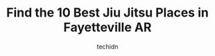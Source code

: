 ---
layout: ampstory
image: https://i0.wp.com/www.depkes.org/wp-content/uploads/2023/06/jiu-jitsu-0-in-fayetteville-ar-1685831345.jpeg?resize=640,853
author: techidn
featured: false
description: Discover the impressive array of Jiu Jitsu options in Fayetteville AR, where you can find 10 of the largest Jiu Jitsu establishments in the area. From renowned classics to hidden gems, Fayet
title: Find the 10 Best Jiu Jitsu Places in Fayetteville AR
cover:
   title: Find the 10 Best Jiu Jitsu Places in Fayetteville AR
   subtitle: Rickpate
   background: https://www.depkes.org/wp-content/uploads/2023/06/jiu-jitsu-0-in-fayetteville-ar-1685831345.jpeg

pages: 
 - layout: thirds
   top: <h1>#1 Inferno Martial Arts Springdale-BJJ & Kickboxing</h1>
   bottom: "<p>Enjoy hearing and seeing the details of all of the moves that the coaches give the students. The coaches are very personable and give the students a few laughs every now </p>"
   background: https://www.depkes.org/wp-content/uploads/2023/06/jiu-jitsu-1-in-fayetteville-ar-1685831345.jpeg
   backgroundblur: true
 - layout: thirds
   top: <h1>#2 Fayetteville Brazilian Jiu-Jitsu</h1>
   bottom: "<p>All the instructors are very friendly, welcoming, supportive and patient. Definitely recommend bringing your child here, my Son loves it and enjoys going there all the ti</p>"
   background: https://www.depkes.org/wp-content/uploads/2023/06/jiu-jitsu-2-in-fayetteville-ar-1685831346.jpeg
   cta:
      link: https://www.depkes.org/blog/find-the-10-best-jiu-jitsu-places-in-fayetteville-ar/
      text: Find the 10 Best Jiu Jitsu Places in Fayetteville AR
 - layout: thirds
   top: <h1>#3 Fayetteville Martial Arts</h1>
   bottom: "<p>4201 N Shiloh Dr #1855, Fayetteville, AR 72703, United States</p>"
   background: https://www.depkes.org/wp-content/uploads/2023/06/jiu-jitsu-3-in-fayetteville-ar-1685831346.jpeg
   cta:
      link: https://www.depkes.org/blog/find-the-10-best-jiu-jitsu-places-in-fayetteville-ar/
      text: Find the 10 Best Jiu Jitsu Places in Fayetteville AR
 - layout: thirds
   top: <h1>#4 Meta Martial Arts</h1>
   bottom: "<p>1822 N Crossover Rd, Fayetteville, AR 72701, United States</p>"
   background: https://images.unsplash.com/photo-1549241520-425e3dfc01cb?ixlib=rb-4.0.3&ixid=MnwxMjA3fDB8MHxwaG90by1wYWdlfHx8fGVufDB8fHx8&auto=format&fit=crop&w=640&h=853&q=80
   cta:
      link: https://www.depkes.org/blog/find-the-10-best-jiu-jitsu-places-in-fayetteville-ar/
      text: Find the 10 Best Jiu Jitsu Places in Fayetteville AR
 - layout: thirds
   top: <h1>#5 Alliance Jiu-Jitsu of NWA</h1>
   bottom: "<p>1772 W Sunset Ave #2b, Springdale, AR 72762, United States</p>"
   background: https://images.unsplash.com/photo-1604871000636-074fa5117945?ixlib=rb-4.0.3&ixid=MnwxMjA3fDB8MHxwaG90by1wYWdlfHx8fGVufDB8fHx8&auto=format&fit=crop&w=640&h=853&q=80
   cta:
      link: https://www.depkes.org/blog/find-the-10-best-jiu-jitsu-places-in-fayetteville-ar/
      text: Find the 10 Best Jiu Jitsu Places in Fayetteville AR
 - layout: thirds
   top: <h1>#6 Diamond State Martial Arts</h1>
   bottom: "<p>14819 Elkhorn Springs Rd, Fayetteville, AR 72704, United States</p>"
   background: https://images.unsplash.com/photo-1489648022186-8f49310909a0?ixlib=rb-4.0.3&ixid=MnwxMjA3fDB8MHxwaG90by1wYWdlfHx8fGVufDB8fHx8&auto=format&fit=crop&w=640&h=853&q=80
   cta:
      link: https://www.depkes.org/blog/find-the-10-best-jiu-jitsu-places-in-fayetteville-ar/
      text: Find the 10 Best Jiu Jitsu Places in Fayetteville AR
 - layout: thirds
   top: <h1>#7 NWA Martial Arts Academy</h1>
   bottom: "<p>1814 N Crossover Rd Suite 2, Fayetteville, AR 72701, United States</p>"
   background: https://images.unsplash.com/photo-1597773150796-e5c14ebecbf5?ixlib=rb-4.0.3&ixid=MnwxMjA3fDB8MHxwaG90by1wYWdlfHx8fGVufDB8fHx8&auto=format&fit=crop&w=640&h=853&q=80
   cta:
      link: https://www.depkes.org/blog/find-the-10-best-jiu-jitsu-places-in-fayetteville-ar/
      text: Find the 10 Best Jiu Jitsu Places in Fayetteville AR
 - layout: thirds
   middle: Continue reading...
   background: https://images.unsplash.com/photo-1609083590460-7b8cc0ca65f8?ixlib=rb-4.0.3&ixid=MnwxMjA3fDB8MHxwaG90by1wYWdlfHx8fGVufDB8fHx8&auto=format&fit=crop&w=640&h=853&q=80
   cta:
      link: https://www.depkes.org/blog/find-the-10-best-jiu-jitsu-places-in-fayetteville-ar/
      text: Find the 10 Best Jiu Jitsu Places in Fayetteville AR
      
---